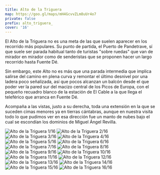 ```yaml
---
title: Alto de la Triguera
map: https://goo.gl/maps/mH4GcvvZLm8uUr4o7
private: false
prefix: alto_triguera_
cover: '16'
---
```

El Alto de la Triguera no es una meta de las que suelen aparecer en los recorrido más populares. Su punto de partida, el Puerto de Pandetrave, sí que suele ser parada habitual tanto de turistas "sobre ruedas" que van de mirador en mirador como de senderistas que se proponen hacer un largo recorrido hasta Fuente Dé.

Sin embargo, este Alto no es más que una parada intermedia que implica salirse del camino en plena curva y remontar el último desnivel por una ladera poco señalizada, así que pocos alcanzan un balcón desde el que poder ver la pared sur del macizo central de los Picos de Europa, con el pequeño recuadro blanco de la estación de El Cable a la que llega el teleférico que arranca en Fuente Dé.

Acompaña a las vistas, justo a su derecha, toda una extensión en la que se suceden cimas menores ya en tierras cántabras, aunque en nuestra visita todo lo que pudimos ver en esa dirección fue un manto de nubes bajo el cual se escondían los dominios de Miguel Ángel Revilla.

![Alto de la Triguera 1/16](01)
![Alto de la Triguera 2/16](02)
![Alto de la Triguera 3/16](03)
![Alto de la Triguera 4/16](04)
![Alto de la Triguera 5/16](05)
![Alto de la Triguera 6/16](06)
![Alto de la Triguera 7/16](07)
![Alto de la Triguera 8/16](08)
![Alto de la Triguera 9/16](09)
![Alto de la Triguera 10/16](10)
![Alto de la Triguera 11/16](11)
![Alto de la Triguera 12/16](12)
![Alto de la Triguera 13/16](13)
![Alto de la Triguera 14/16](14)
![Alto de la Triguera 15/16](15)
![Alto de la Triguera 16/16](16)